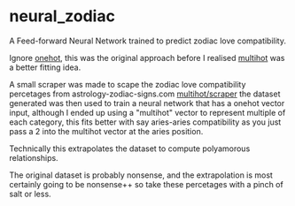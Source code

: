 # neural_zodiac
A Feed-forward Neural Network trained to predict zodiac love compatibility.

Ignore [onehot](/onehot), this was the original approach before I realised [multihot](/multihot) was a better fitting idea.

A small scraper was made to scape the zodiac love compatibility percetages from astrology-zodiac-signs.com [multihot/scraper](multihot/scraper) the dataset generated was then used to train a neural network that has a onehot vector input, although I ended up using a "multihot" vector to represent multiple of each category, this fits better with say aries-aries compatibility as you just pass a 2 into the multihot vector at the aries position.

Technically this extrapolates the dataset to compute polyamorous relationships.

The original dataset is probably nonsense, and the extrapolation is most certainly going to be nonsense++ so take these percetages with a pinch of salt or less.
